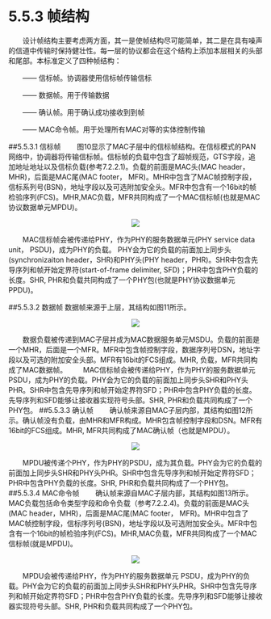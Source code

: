 # 5.5.3 帧结构

　　设计帧结构主要考虑两方面，其一是使帧结构尽可能简单，其二是在具有噪声的信道中传输时保持健壮性。每一层的协议都会在这个结构上添加本层相关的头部和尾部。本标准定义了四种帧结构：
  
　　—— 信标帧。协调器使用信标帧传输信标
  
　　—— 数据帧。用于传输数据
  
　　—— 确认帧。用于确认成功接收到到帧
  
　　—— MAC命令帧。用于处理所有MAC对等的实体控制传输
  
##5.5.3.1 信标帧
　　图10显示了MAC子层中的信标帧结构。在信标模式的PAN网络中，协调器将传输信标帧。信标帧的负载中包含了超帧规范，GTS字段，追加地址地址以及信标负载(参考7.2.2.1)。负载的前面是MAC头(MAC header，MHR)，后面是MAC尾(MAC footer， MFR)。MHR中包含了MAC帧控制字段，信标系列号(BSN)，地址字段以及可选附加安全头。MFR中包含有一个16bit的帧检验序列(FCS)。MHR,MAC负载，MFR共同构成了一个MAC信标帧(也就是MAC协议数据单元MPDU)。
  
<center><img src="http://img.blog.csdn.net/20160529163302107"/></center>

　　MAC信标帧会被传递给PHY，作为PHY的服务数据单元(PHY service data unit， PSDU)，成为PHY的负载。 PHY会为它的负载的前面加上同步头(synchronizaiton header，SHR)和PHY头(PHY header，PHR)。SHR中包含先导序列和帧开始定界符(start-of-frame delimiter, SFD)；PHR中包含PHY负载的长度。SHR, PHR和负载共同构成了一个PHY包(也就是PHY协议数据单元PPDU)。
  
##5.5.3.2 数据帧
数据帧来源于上层，其结构如图11所示。

<center><img src="http://img.blog.csdn.net/20160529165335932"/></center>

　　数据负载被传递到MAC子层并成为MAC数据服务单元MSDU。负载的前面是一个MHR，后面是一个MFR。MFR中包含帧控制字段，数据序列号DSN，地址字段以及可选的附加安全头部。MFR有16bit的FCS组成。MHR, 负载，MFR共同构成了MAC数据帧。
　　MAC信标帧会被传递给PHY，作为PHY的服务数据单元 PSDU，成为PHY的负载。PHY会为它的负载的前面加上同步头SHR和PHY头PHR。SHR中包含先导序列和帧开始定界符SFD；PHR中包含PHY负载的长度。先导序列和SFD能够让接收器实现符号头部。SHR, PHR和负载共同构成了一个PHY包。
##5.5.3.3 确认帧
　　确认帧来源自MAC子层内部，其结构如图12所示。确认帧没有负载，由MHR和MFR构成。MHR包含帧控制字段和DSN。MFR有16bit的FCS组成。MHR,  MFR共同构成了MAC确认帧（也就是MPDU）。

<center><img src="http://img.blog.csdn.net/20160529170123864"/></center>

　　MPDU被传递个PHY，作为PHY的PSDU，成为其负载。PHY会为它的负载的前面加上同步头SHR和PHY头PHR。SHR中包含先导序列和帧开始定界符SFD；PHR中包含PHY负载的长度。SHR, PHR和负载共同构成了一个PHY包。
##5.5.3.4 MAC命令帧
　　确认帧来源自MAC子层内部，其结构如图13所示。MAC负载包括命令类型字段和命令负载（参考7.2.2.4)。负载的前面是MAC头(MAC header，MHR)，后面是MAC尾(MAC footer， MFR)。MHR中包含了MAC帧控制字段，信标序列号(BSN)，地址字段以及可选附加安全头。MFR中包含有一个16bit的帧检验序列(FCS)。MHR,MAC负载，MFR共同构成了一个MAC信标帧(就是MPDU)。

<center><img src="http://img.blog.csdn.net/20160529170617857"/></center>

　　MPDU会被传递给PHY，作为PHY的服务数据单元 PSDU，成为PHY的负载。PHY会为它的负载的前面加上同步头SHR和PHY头PHR。SHR中包含先导序列和帧开始定界符SFD；PHR中包含PHY负载的长度。先导序列和SFD能够让接收器实现符号头部。SHR, PHR和负载共同构成了一个PHY包。
